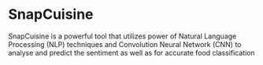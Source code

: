 # SnapCuisine

SnapCuisine is a powerful tool that utilizes power of Natural Language Processing (NLP) techniques and Convolution Neural Network (CNN) to analyse and predict the sentiment as well as for accurate food classification
